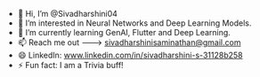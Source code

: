 - 👋 Hi, I’m @Sivadharshini04
- 👀 I’m interested in Neural Networks and Deep Learning Models.
- 🌱 I’m currently learning GenAI, Flutter and Deep Learning.
- 📫 Reach me out ---> sivadharshinisaminathan@gmail.com
- 😄 LinkedIn: www.linkedin.com/in/sivadharshini-s-31128b258
- ⚡ Fun fact: I am a Trivia buff!

<!---
Sivadharshini04/Sivadharshini04 is a ✨ special ✨ repository because its `README.md` (this file) appears on your GitHub profile.
You can click the Preview link to take a look at your changes.
--->
